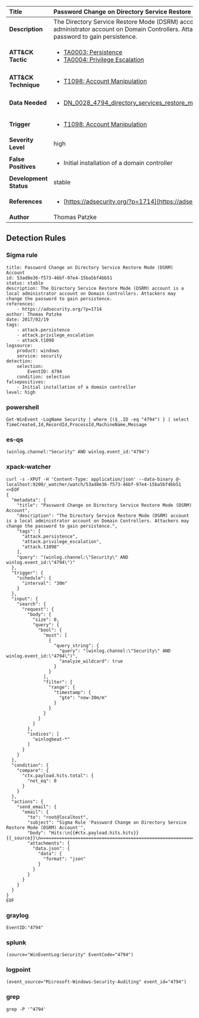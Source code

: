 | Title                    | Password Change on Directory Service Restore Mode (DSRM) Account       |
|:-------------------------|:------------------|
| **Description**          | The Directory Service Restore Mode (DSRM) account is a local administrator account on Domain Controllers. Attackers may change the password to gain persistence. |
| **ATT&amp;CK Tactic**    |  <ul><li>[TA0003: Persistence](https://attack.mitre.org/tactics/TA0003)</li><li>[TA0004: Privilege Escalation](https://attack.mitre.org/tactics/TA0004)</li></ul>  |
| **ATT&amp;CK Technique** | <ul><li>[T1098: Account Manipulation](https://attack.mitre.org/techniques/T1098)</li></ul>  |
| **Data Needed**          | <ul><li>[DN_0028_4794_directory_services_restore_mode_admin_password_set](../Data_Needed/DN_0028_4794_directory_services_restore_mode_admin_password_set.md)</li></ul>  |
| **Trigger**              | <ul><li>[T1098: Account Manipulation](../Triggers/T1098.md)</li></ul>  |
| **Severity Level**       | high |
| **False Positives**      | <ul><li>Initial installation of a domain controller</li></ul>  |
| **Development Status**   | stable |
| **References**           | <ul><li>[https://adsecurity.org/?p=1714](https://adsecurity.org/?p=1714)</li></ul>  |
| **Author**               | Thomas Patzke |


## Detection Rules

### Sigma rule

```
title: Password Change on Directory Service Restore Mode (DSRM) Account
id: 53ad8e36-f573-46bf-97e4-15ba5bf4bb51
status: stable
description: The Directory Service Restore Mode (DSRM) account is a local administrator account on Domain Controllers. Attackers may change the password to gain persistence.
references:
    - https://adsecurity.org/?p=1714
author: Thomas Patzke
date: 2017/02/19
tags:
    - attack.persistence
    - attack.privilege_escalation
    - attack.t1098
logsource:
    product: windows
    service: security
detection:
    selection:
        EventID: 4794
    condition: selection
falsepositives:
    - Initial installation of a domain controller
level: high

```





### powershell
    
```
Get-WinEvent -LogName Security | where {($_.ID -eq "4794") } | select TimeCreated,Id,RecordId,ProcessId,MachineName,Message
```


### es-qs
    
```
(winlog.channel:"Security" AND winlog.event_id:"4794")
```


### xpack-watcher
    
```
curl -s -XPUT -H 'Content-Type: application/json' --data-binary @- localhost:9200/_watcher/watch/53ad8e36-f573-46bf-97e4-15ba5bf4bb51 <<EOF
{
  "metadata": {
    "title": "Password Change on Directory Service Restore Mode (DSRM) Account",
    "description": "The Directory Service Restore Mode (DSRM) account is a local administrator account on Domain Controllers. Attackers may change the password to gain persistence.",
    "tags": [
      "attack.persistence",
      "attack.privilege_escalation",
      "attack.t1098"
    ],
    "query": "(winlog.channel:\"Security\" AND winlog.event_id:\"4794\")"
  },
  "trigger": {
    "schedule": {
      "interval": "30m"
    }
  },
  "input": {
    "search": {
      "request": {
        "body": {
          "size": 0,
          "query": {
            "bool": {
              "must": [
                {
                  "query_string": {
                    "query": "(winlog.channel:\"Security\" AND winlog.event_id:\"4794\")",
                    "analyze_wildcard": true
                  }
                }
              ],
              "filter": {
                "range": {
                  "timestamp": {
                    "gte": "now-30m/m"
                  }
                }
              }
            }
          }
        },
        "indices": [
          "winlogbeat-*"
        ]
      }
    }
  },
  "condition": {
    "compare": {
      "ctx.payload.hits.total": {
        "not_eq": 0
      }
    }
  },
  "actions": {
    "send_email": {
      "email": {
        "to": "root@localhost",
        "subject": "Sigma Rule 'Password Change on Directory Service Restore Mode (DSRM) Account'",
        "body": "Hits:\n{{#ctx.payload.hits.hits}}{{_source}}\n================================================================================\n{{/ctx.payload.hits.hits}}",
        "attachments": {
          "data.json": {
            "data": {
              "format": "json"
            }
          }
        }
      }
    }
  }
}
EOF

```


### graylog
    
```
EventID:"4794"
```


### splunk
    
```
(source="WinEventLog:Security" EventCode="4794")
```


### logpoint
    
```
(event_source="Microsoft-Windows-Security-Auditing" event_id="4794")
```


### grep
    
```
grep -P '^4794'
```



